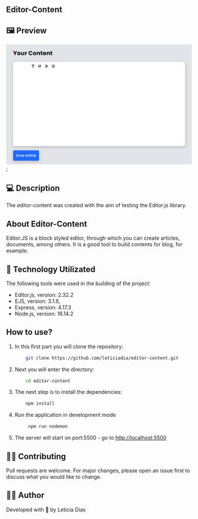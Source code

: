 <h2>Editor-Content</h2>

## 🖼️ Preview
![editor-content](/assets/img/editorPreview.png);

## 💻 Description
<p>The editor-content was created with the aim of testing the Editor.js library.</p>

## About Editor-Content
<p>
    Editor.JS is a block styled editor, through which you can create articles, documents, among others. It is a good tool to build contents for blog, for example.
</p>

## 🚀 Technology Utilizated
<p>The following tools were used in the building of the project:</p>

- Editor.js, version: 2.32.2
- EJS, version: 3.1.6,
- Express, version: 4.17.3
- Node.js, version: 16.14.2

## How to use?
1. In this first part you will clone the repository:
    ```bash
        git clone https://github.com/leticiadia/editor-content.git
    ```
2. Next you will enter the directory:
    ```bash 
        cd editor-content
    ```
3. The next step is to install the dependencies:
    ```bash
        npm install
    ```    
4. Run the application in development mode
   ```bash
        npm run nodemon
   ```
5. The server will start on port:5500 - go to <http://localhost:5500>

## 👩‍💻 Contributing
Pull requests are welcome. For major changes, please open an issue first to discuss what you would like to change.

## 👩‍🚀 Author 
<p>Developed with 💜 by Leticia Dias</p>